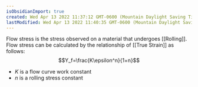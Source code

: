 ```yaml
---
isObsidianImport: true
created: Wed Apr 13 2022 11:37:12 GMT-0600 (Mountain Daylight Saving Time)
lastModified: Wed Apr 13 2022 11:40:35 GMT-0600 (Mountain Daylight Saving Time)
---
```

Flow stress is the stress observed on a material that undergoes [[Rolling]]. Flow stress can be calculated by the relationship of [[True Strain]] as follows:
$$Y_f=\frac{K\epsilon^n}{1+n}$$
- $K$ is a flow curve work constant
- $n$ is a rolling stress constant